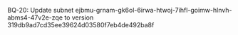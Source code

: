 BQ-20: Update subnet ejbmu-grnam-gk6ol-6irwa-htwoj-7ihfl-goimw-hlnvh-abms4-47v2e-zqe to version 319db9ad7cd35ee39624d03580f7eb4de492ba8f
